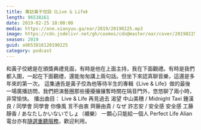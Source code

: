 ```yaml
---
title: 專訪黃子佼談《Live & Life》
length: 96538161
date: 2019-02-25 18:00:00
media: https://one.xiaoyuu.ga/ear/2019/20190225.mp3
image: https://cdn.jsdelivr.net/gh/coxmos/cdn@master/ear/cover/20190225.jpeg
season: 2019
guid: a9653816120190225
category: podcast
---
```


和黃子佼總是在頒獎典禮見面，有時是他在上面主持，我在下面觀禮。有時是我們都入圍，一起在下面觀禮，還能匆匆講上兩句話。但坐下來認真聊音樂，這還是多年來的第一次。
這集通告是黃子佼為他等待半生的專輯《Live &amp; Life》做的最後一場廣播訪問，我們把演藝圈那些擾擾攘攘暫時關在隔音門外，悠悠聊了兩小時，非常愉快。
播出曲目：
Live &amp; Life
再見過去
渴望
中山美穗 / Midnight Taxi
鍾漢良 / 同學會
同學會
你像風
言不由衷
齊藤由貴 / なぜ
許志安 / 安全感
安全感
工藤靜香 / あなたしかいないでしょ（襯樂）
一顆心只能給一個人
Perfect Life
Alian電台亦有<a href="http://alian963.ipcf.org.tw/programs_view.php">隨選重聽服務</a>，歡迎利用。

